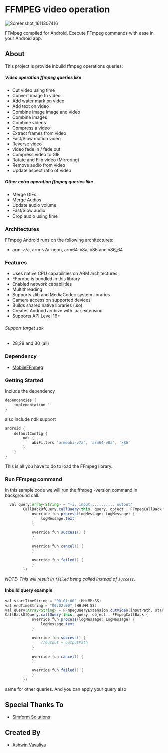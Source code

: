# FFMPEG video operation

![Screenshot_1611307416](https://user-images.githubusercontent.com/16113993/105489978-1c28e480-5cda-11eb-9b68-e6f2f5399868.png)

FFMpeg compiled for Android.
Execute FFmpeg commands with ease in your Android app.

## About
This project is provide inbuild ffmpeg operations queries:
##### Video operation ffmpeg queries like
- Cut video using time
- Convert image to video
- Add water mark on video
- Add text on video
- Combine image image and video
- Combine images
- Combine videos
- Compress a video
- Extract frames from video
- Fast/Slow motion video
- Reverse video
- video fade in / fade out
- Compress video to GIF
- Rotate and Flip video (Mirroring)
- Remove audio from video
- Update aspect ratio of video
##### Other extra operation ffmpeg queries like
- Merge GIFs
- Merge Audios
- Update audio volume
- Fast/Slow audio
- Crop audio using time

### Architectures
FFmpeg Android runs on the following architectures:
- arm-v7a, arm-v7a-neon, arm64-v8a, x86 and x86_64

### Features
- Uses native CPU capabilities on ARM architectures
- FFprobe is bundled in this library
- Enabled network capabilities
- Multithreading
- Supports zlib and MediaCodec system libraries
- Camera access on supported devices
- Builds shared native libraries (.so)
- Creates Android archive with .aar extension
- Supports API Level 16+
###### Support target sdk
- 28,29 and 30 (all)

### Dependency
- [MobileFFmpeg](https://github.com/tanersener/mobile-ffmpeg)

### Getting Started
Include the dependency
```gradle
dependencies {
    implementation ''
}
```

also include ndk support
```gradle
android {
    defaultConfig {
        ndk {
            abiFilters 'armeabi-v7a', 'arm64-v8a', 'x86'
        }
    }
}
```

This is all you have to do to load the FFmpeg library.

### Run FFmpeg command
In this sample code we will run the ffmpeg -version command in background call.
```java
  val query:Array<String> = "-i, input,....,...., outout"
        CallBackOfQuery.callQuery(this, query, object : FFmpegCallBack {
            override fun process(logMessage: LogMessage) {
                logMessage.text
            }

            override fun success() {
            }

            override fun cancel() {
            }

            override fun failed() {
            }
        })
```

_NOTE: This will result in `failed` being called instead of `success`._

#### Inbuild query example
```java
val startTimeString = "00:01:00" (HH:MM:SS)
val endTimeString = "00:02:00" (HH:MM:SS)
val query:Array<String> = FFmpegQueryExtension.cutVideo(inputPath, startTimeString, endTimeString, outputPath)
CallBackOfQuery.callQuery(this, query, object : FFmpegCallBack {
            override fun process(logMessage: LogMessage) {
                logMessage.text
            }

            override fun success() {
                //Output = outputPath
            }

            override fun cancel() {
            }

            override fun failed() {
            }
        })
```
same for other queries.
And you can apply your query also

## Special Thanks To
- [Simform Solutions](https://www.simform.com/)

## Created By
- [Ashwin Vavaliya](https://github.com/Nirashu)
